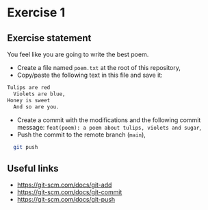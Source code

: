 # Exercise 1

## Exercise statement

You feel like you are going to write the best poem.

- Create a file named `poem.txt` at the root of this repository,
- Copy/paste the following text in this file and save it:

```txt
Tulips are red
  Violets are blue,
Honey is sweet
  And so are you.
```

- Create a commit with the modifications and the following commit message:
`feat(poem): a poem about tulips, violets and sugar`,
- Push the commit to the remote branch (`main`),
```bash
  git push
```

## Useful links

- https://git-scm.com/docs/git-add
- https://git-scm.com/docs/git-commit
- https://git-scm.com/docs/git-push
